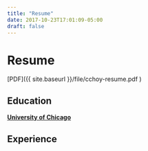 ```yaml
---
title: "Resume"
date: 2017-10-23T17:01:09-05:00
draft: false
---
```


# Resume
[PDF]({{ site.baseurl }}/file/cchoy-resume.pdf )
## Education
**[University of Chicago](https://www.uchicago.edu/)**
## Experience
